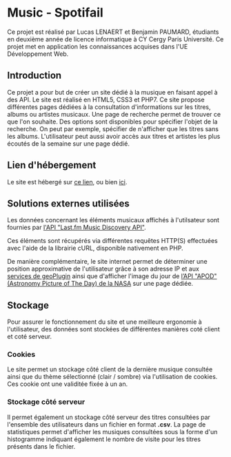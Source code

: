 # Music - Spotifail

Ce projet est réalisé par Lucas LENAERT et Benjamin PAUMARD, étudiants en deuxième année de licence informatique à CY Cergy Paris Université. Ce projet met en application les connaissances acquises dans l'UE Développement Web.

## Introduction

Ce projet a pour but de créer un site dédié à la musique en faisant appel à des API. Le site est réalisé en HTML5, CSS3 et PHP7.
Ce site propose différentes pages dédiées à la consultation d'informations sur les titres, albums ou artistes musicaux. Une page de recherche permet de trouver ce que l'on souhaite. Des options sont disponibles pour spécifier l'objet de la recherche. On peut par exemple, spécifier de n'afficher que les titres sans les albums. L'utilisateur peut aussi avoir accès aux titres et artistes les plus écoutés de la semaine sur une page dédié.

## Lien d'hébergement

Le site est hébergé sur [ce lien](https://spotfail.benjaminp.dev), ou bien [ici](http://llenaert.alwaysdata.net/projet).

## Solutions externes utilisées

Les données concernant les éléments musicaux affichés à l'utilsateur sont fournies par [l'API "Last.fm Music Discovery API"](https://www.last.fm/api).

Ces éléments sont récupérés via différentes requêtes HTTP(S) effectuées avec l'aide de la librairie cURL, disponible nativement en PHP.

De manière complémentaire, le site internet permet de déterminer une position approximative de l'utilisateur grâce à son adresse IP et aux [services de geoPlugin](https://www.geoplugin.com/webservices/xml) ainsi que d'afficher l'image du jour de [l’API "APOD" (Astronomy Picture of The Day) de la NASA](https://apod.nasa.gov/apod/astropix.html) sur une page dédiée.

## Stockage

Pour assurer le fonctionnement du site et une meilleure ergonomie à l'utilisateur, des données sont stockées de différentes manières coté client et coté serveur.

### Cookies

Le site permet un stockage côté client de la dernière musique consultée ainsi que du thème sélectionné (clair / sombre) via l'utilisation de cookies. Ces cookie ont une validitée fixée à un an.

### Stockage côté serveur

Il permet également un stockage côté serveur des titres consultées par l'ensemble des utilisateurs dans un fichier en format **.csv**. La page de statistiques permet d'afficher les musiques consultées sous la forme d'un histogramme indiquant également le nombre de visite pour les titres présents dans le fichier.
